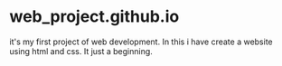 # web_project.github.io
it's my first project of web development. In this i have create a website using html and css. It just a beginning.
